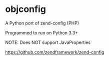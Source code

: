 # objconfig

A Python port of zend-config (PHP)

Programmed to run on Python 3.3+

NOTE: Does NOT support JavaProperties

https://github.com/zendframework/zend-config

